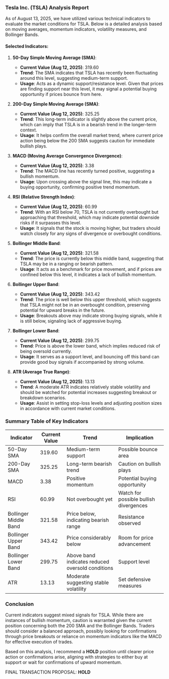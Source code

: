 ### Tesla Inc. (TSLA) Analysis Report

As of August 13, 2025, we have utilized various technical indicators to evaluate the market conditions for TSLA. Below is a detailed analysis based on moving averages, momentum indicators, volatility measures, and Bollinger Bands.

#### Selected Indicators:

1. **50-Day Simple Moving Average (SMA)**: 
   - **Current Value (Aug 12, 2025)**: 319.60
   - **Trend**: The SMA indicates that TSLA has recently been fluctuating around this level, suggesting medium-term support.
   - **Usage**: Acts as a dynamic support/resistance level. Given that prices are finding support near this level, it may signal a potential buying opportunity if prices bounce from here.

2. **200-Day Simple Moving Average (SMA)**:
   - **Current Value (Aug 12, 2025)**: 325.25
   - **Trend**: This long-term indicator is slightly above the current price, which can imply that TSLA is in a bearish trend in the longer-term context. 
   - **Usage**: It helps confirm the overall market trend, where current price action being below the 200 SMA suggests caution for immediate bullish plays.

3. **MACD (Moving Average Convergence Divergence)**:
   - **Current Value (Aug 12, 2025)**: 3.38
   - **Trend**: The MACD line has recently turned positive, suggesting a bullish momentum.
   - **Usage**: Upon crossing above the signal line, this may indicate a buying opportunity, confirming positive trend momentum.

4. **RSI (Relative Strength Index)**:
   - **Current Value (Aug 12, 2025)**: 60.99
   - **Trend**: With an RSI below 70, TSLA is not currently overbought but approaching that threshold, which may indicate potential downside risks if it surpasses this level.
   - **Usage**: It signals that the stock is moving higher, but traders should watch closely for any signs of divergence or overbought conditions.

5. **Bollinger Middle Band**:
   - **Current Value (Aug 12, 2025)**: 321.58
   - **Trend**: The price is currently below this middle band, suggesting that TSLA may be in a ranging or bearish pattern.
   - **Usage**: It acts as a benchmark for price movement, and if prices are confined below this level, it indicates a lack of bullish momentum.

6. **Bollinger Upper Band**:
   - **Current Value (Aug 12, 2025)**: 343.42
   - **Trend**: The price is well below this upper threshold, which suggests that TSLA might not be in an overbought condition, preserving potential for upward breaks in the future.
   - **Usage**: Breakouts above may indicate strong buying signals, while it is still below, signaling lack of aggressive buying.

7. **Bollinger Lower Band**:
   - **Current Value (Aug 12, 2025)**: 299.75
   - **Trend**: Price is above the lower band, which implies reduced risk of being oversold currently.
   - **Usage**: It serves as a support level, and bouncing off this band can provide good buy signals if accompanied by strong volume.

8. **ATR (Average True Range)**:
   - **Current Value (Aug 12, 2025)**: 13.13
   - **Trend**: A moderate ATR indicates relatively stable volatility and should be watched for potential increases suggesting breakout or breakdown scenarios.
   - **Usage**: Assist in setting stop-loss levels and adjusting position sizes in accordance with current market conditions.

### Summary Table of Key Indicators

| Indicator              | Current Value | Trend                                                     | Implication                             |
|-----------------------|---------------|-----------------------------------------------------------|-----------------------------------------|
| 50-Day SMA            | 319.60        | Medium-term support                                       | Possible bounce area                    |
| 200-Day SMA           | 325.25        | Long-term bearish trend                                   | Caution on bullish plays                |
| MACD                  | 3.38          | Positive momentum                                         | Potential buying opportunity           |
| RSI                   | 60.99         | Not overbought yet                                       | Watch for possible bullish divergences   |
| Bollinger Middle Band | 321.58        | Price below, indicating bearish range                    | Resistance observed                      |
| Bollinger Upper Band  | 343.42        | Price considerably below                                  | Room for price advancement               |
| Bollinger Lower Band  | 299.75        | Above band indicates reduced oversold conditions         | Support level                           |
| ATR                   | 13.13         | Moderate suggesting stable volatility                     | Set defensive measures                  |

### Conclusion

Current indicators suggest mixed signals for TSLA. While there are instances of bullish momentum, caution is warranted given the current position concerning both the 200 SMA and the Bollinger Bands. Traders should consider a balanced approach, possibly looking for confirmations through price breakouts or reliance on momentum indicators like the MACD for effective execution of trades.

Based on this analysis, I recommend a **HOLD** position until clearer price action or confirmations arise, aligning with strategies to either buy at support or wait for confirmations of upward momentum.

FINAL TRANSACTION PROPOSAL: **HOLD**